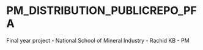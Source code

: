 # PM_DISTRIBUTION_PUBLICREPO_PFA
Final year project - National School of Mineral Industry - Rachid KB - PM
